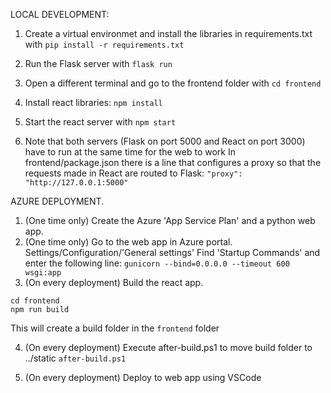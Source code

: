 LOCAL DEVELOPMENT:
1. Create a virtual environmet and install the libraries in requirements.txt with `pip install -r requirements.txt` 
2. Run the Flask server with `flask run` 
3. Open a different terminal and go to the frontend folder with `cd frontend` 
4. Install react libraries: `npm install` 
5. Start the react server with `npm start` 

6. Note that both servers (Flask on port 5000 and React on port 3000) have to run at the same time for the web to work
In frontend/package.json there is a line that configures a proxy so that the requests made in React are routed to Flask: 
`"proxy": "http://127.0.0.1:5000"` 

AZURE DEPLOYMENT.
1. (One time only) Create the Azure 'App Service Plan' and a python web app. 
2. (One time only) Go to the web app in Azure portal. Settings/Configuration/'General settings' 
Find 'Startup Commands' and enter the following line: 
`gunicorn --bind=0.0.0.0 --timeout 600 wsgi:app`
3. (On every deployment) Build the react app. 
```
cd frontend
npm run build
``` 
This will create a build folder in the `frontend` folder 

4. (On every deployment) Execute after-build.ps1 to move build folder to ../static 
`after-build.ps1` 

5. (On every deployment) Deploy to web app using VSCode 
